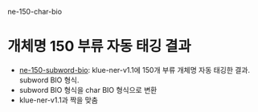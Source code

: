 ne-150-char-bio

# 개체명 150 부류 자동 태깅 결과

- [ne-150-subword-bio](ne-150-subword-bio): klue-ner-v1.1에 150개 부류 개체명 자동 태깅한 결과. subword BIO 형식.
- subword BIO 형식을 char BIO 형식으로 변환 
- klue-ner-v1.1과 짝을 맞춤
 
